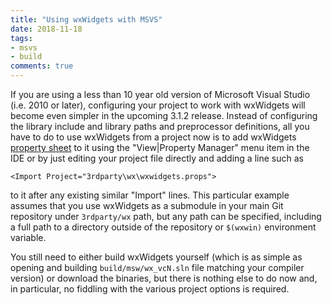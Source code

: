 ```yaml
---
title: "Using wxWidgets with MSVS"
date: 2018-11-18
tags:
- msvs
- build
comments: true
---
```


If you are using a less than 10 year old version of Microsoft Visual Studio
(i.e. 2010 or later), configuring your project to work with wxWidgets will
become even simpler in the upcoming 3.1.2 release. Instead of configuring the
library include and library paths and preprocessor definitions, all you have
to do to use wxWidgets from a project now is to add wxWidgets [property
sheet][1] to it using the "View|Property Manager" menu item in the IDE or by
just editing your project file directly and adding a line such as

	<Import Project="3rdparty\wx\wxwidgets.props">

to it after any existing similar "Import" lines. This particular example
assumes that you use wxWidgets as a submodule in your main Git repository
under `3rdparty/wx` path, but any path can be specified, including a full path
to a directory outside of the repository or `$(wxwin)` environment variable.

[1]: https://github.com/wxWidgets/wxWidgets/blob/4099e75edb86948a46963511401dc3025e883183/wxwidgets.props

You still need to either build wxWidgets yourself (which is as simple as
opening and building `build/msw/wx_vcN.sln` file matching your compiler
version) or download the binaries, but there is nothing else to do now and, in
particular, no fiddling with the various project options is required.
